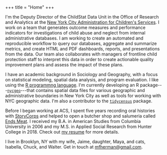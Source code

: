 +++
title = "Home"
+++

I'm the Deputy Director of the ChildStat Data Unit in the Office of Research and Analytics at the [New York City Administration for Children's Services](https://www1.nyc.gov/site/acs/about/data-analysis.page). I work on a team that generates outcome measures and performance indicators for investigations of child abuse and neglect from internal administrative databases. I am working to create an automated and reproducible workflow to query our databases, aggregate and summarize metrics, and create HTML and PDF dashboards, reports, and presentations from the data. Our team also collaborates with managers of frontline child protection staff to interpret this data in order to create actionable quality improvement plans and assess the impact of these plans.

I have an academic background in Sociology and Geography, with a focus on statistical modeling, spatial data analysis, and program evaluation. I like using the [R programmng language](https://en.wikipedia.org/wiki/R_(programming_language)). I'm currently developing an R package---[`nycgeo`](https://nycgeo.mattherman.info)---that contains spatial data files for various geographic and administrative boundaries in New York City as well as tools for working with NYC geographic data. I'm also a contributor to the [`tidycensus`](https://walkerke.github.io/tidycensus/) package.

Before I began working at ACS, I spent five years recording oral histories with [StoryCorps](https://storycorps.org/) and helped to open a butcher shop and salumeria called [Ends Meat](https://www.endsmeatnyc.com/). I received my B.A. in American Studies from Columbia University in 2006 and my M.S. in Applied Social Research from Hunter College in 2018. Check out [my resume](pdf/mh-resume.pdf) for more details.

I live in Brooklyn, NY with my wife, Jaime, daughter, Maya, and cats, Isabella, Chuck, and Walter. Get in touch at [mfherman@gmail.com](mailto:mfherman@gmail.com).